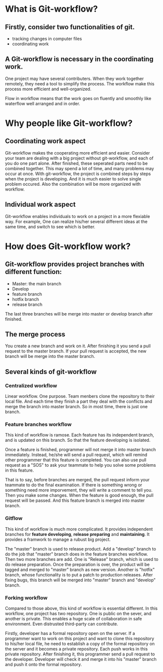 # What is Git-workflow?

## Firstly, consider two functionalities of git.
- tracking changes in computer files
- coordinating work

## A Git-workflow is necessary in the coordinating work.
One project may have several contributers. When they work together remotely, they need a tool to simplify the process. The workflow make this process more efficient and well-organized.

Flow in workflow means that the work goes on fluently and smoothly like waterflow well arranged and in order.

# Why people like Git-workflow? 

## Coordinating work aspect

Git-workflow makes the cooperating more efficient and easier. Consider your team are dealing with a big project without git-workflow, and each of you do one part alone. After finished, these seperated parts need to be combined together. This may spend a lot of time, and many problems may occur at once. With git-workflow, the project is combined steps by steps when the project is developing. And it is much easier to solve single problem occured. Also the combination will be more organized with workflow.

## Individual work aspect

Git-workflow enables individuals to work on a project in a more flexiable way. For example, One can realize his/her several different ideas at the same time, and switch to see which is better. 

# How does Git-workflow work?
## Git-workflow provides project branches with different function:
- Master: the main branch
- Develop
- feature branch
- hotfix branch
- release branch

The last three branches will be merge into master or develop branch after finished.

## The merge process
You create a new branch and work on it. After finishing it you send a pull request to the master branch. If your pull request is accepted, the new branch will be merge into the master branch.

## Several kinds of git-workflow
### Centralized workflow
Linear workflow. One purpose. Team menbers clone the repository to their local file. And each time they finish a part they deal with the conflicts and merge the branch into master branch. So in most time, there is just one branch.

### Feature branches workflow
This kind of workflow is ramose. Each feature has its independent branch, and is updated on this branch. So that the feature developing is isolated. 

Once a feature is finished, programmer will not merge it into master branch immediately. Instead, he/she will send a pull request, which will remind other programmer that this feature is completed. You can also use pull request as a "SOS" to ask your teammate to help you solve some problems in this feature.

That is to say, before branches are merged, the pull request inform your teammate to do the final examination. If there is something wrong or something need more imporvement, they will write a comment to tell you. Then you make some changes. When the feature is good enough, the pull request will be passed. And this feature branch is merged into master branch.

### Gitflow
This kind of workflow is much more complicated. It provides independent branches for **feature developing**, **release preparing** and **maintaining**. It provides a framwork to manage a rubust big project.

The "master" branch is used to release product. Add a "develop" branch to do the job that "master" branch does in the feature branches workflow. Then two more branches are add. One is "Release" branch, which is used to do release preparation. Once the preparation is over, the product will be tagged and merged to "master" branch as new version. Another is "hotfix" branch, whose functionality is to put a patch to production releases. After fixing bugs, this branch will be merged into "master" branch and "develop" branch.

### Forking workflow
Compared to those above, this kind of workflow is essential different. In this workflow, one project has two repository. One is public on the sever, and another is private. This enables a huge scale of collaboration in safe environment. Even distrusted third-party can contribute. 

Firstly, developer has a formal repository open on the server. If a programmer want to work on this project and want to clone this repository to his/her local file, he need to establish a copy of the formal repository on the server and it becomes a private repository. Each push works in this private repository. After finishing it, this programmer send a pull request to the developer. Developer will check it and merge it into his "master" branch and push it onto the formal repository.
